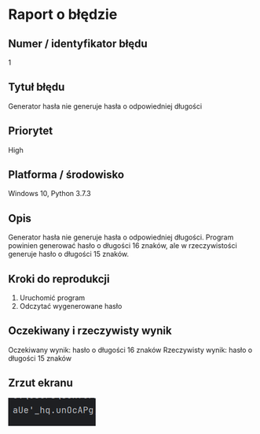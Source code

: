 # Raport o błędzie

## Numer / identyfikator błędu
1

## Tytuł błędu
Generator hasła nie generuje hasła o odpowiedniej długości

## Priorytet
High

## Platforma / środowisko
Windows 10, Python 3.7.3

## Opis
Generator hasła nie generuje hasła o odpowiedniej długości. Program powinien generować hasło o długości 16 znaków, ale w rzeczywistości generuje hasło o długości 15 znaków.

## Kroki do reprodukcji
1. Uruchomić program
2. Odczytać wygenerowane hasło

## Oczekiwany i rzeczywisty wynik
Oczekiwany wynik: hasło o długości 16 znaków
Rzeczywisty wynik: hasło o długości 15 znaków

## Zrzut ekranu
![img.png](img.png)